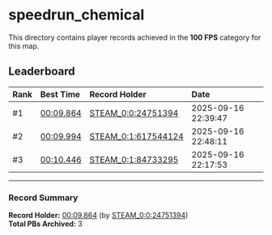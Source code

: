 # speedrun_chemical

This directory contains player records achieved in the **100 FPS** category for this map.

## Leaderboard

| Rank | Best Time | Record Holder | Date                |
| :--- | :-------- | :------------ | :------------------ |
| #1   | [00:09.864](./00009864_STEAM_0_0_24751394_20250916-223947.zip) | [STEAM_0:0:24751394](https://speedrun16.com/profile/STEAM_0:0:24751394)   | 2025-09-16 22:39:47 |
| #2   | [00:09.994](./00009994_STEAM_0_1_617544124_20250916-224811.zip) | [STEAM_0:1:617544124](https://speedrun16.com/profile/STEAM_0:1:617544124)   | 2025-09-16 22:48:11 |
| #3   | [00:10.446](./00010446_STEAM_0_1_84733295_20250916-221753.zip) | [STEAM_0:1:84733295](https://speedrun16.com/profile/STEAM_0:1:84733295)   | 2025-09-16 22:17:53 |

---

### Record Summary
**Record Holder:** [00:09.864](./00009864_STEAM_0_0_24751394_20250916-223947.zip) (by [STEAM_0:0:24751394](https://speedrun16.com/profile/STEAM_0:0:24751394))  
**Total PBs Archived:** 3